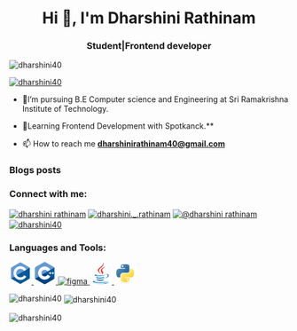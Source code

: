 <h1 align="center">Hi 👋, I'm Dharshini Rathinam</h1>
<h3 align="center">Student|Frontend developer</h3>

<p align="left"> <img src="https://komarev.com/ghpvc/?username=dharshini40&label=Profile%20views&color=0e75b6&style=flat" alt="dharshini40" /> </p>

<p align="left"> <a href="https://github.com/ryo-ma/github-profile-trophy"><img src="https://github-profile-trophy.vercel.app/?username=dharshini40" alt="dharshini40" /></a> </p>

- 📖I’m pursuing B.E Computer science and Engineering at Sri Ramakrishna Institute of Technology.
- 🌱Learning Frontend Development with Spotkanck.**

- 📫 How to reach me **dharshinirathinam40@gmail.com**

### Blogs posts
<!-- BLOG-POST-LIST:START -->
<!-- BLOG-POST-LIST:END -->

<h3 align="left">Connect with me:</h3>
<p align="left">
<a href="https://linkedin.com/in/dharshini rathinam" target="blank"><img align="center" src="https://raw.githubusercontent.com/rahuldkjain/github-profile-readme-generator/master/src/images/icons/Social/linked-in-alt.svg" alt="dharshini rathinam" height="30" width="40" /></a>
<a href="https://instagram.com/dharshini._.rathinam" target="blank"><img align="center" src="https://raw.githubusercontent.com/rahuldkjain/github-profile-readme-generator/master/src/images/icons/Social/instagram.svg" alt="dharshini._.rathinam" height="30" width="40" /></a>
<a href="https://medium.com/@dharshini rathinam" target="blank"><img align="center" src="https://raw.githubusercontent.com/rahuldkjain/github-profile-readme-generator/master/src/images/icons/Social/medium.svg" alt="@dharshini rathinam" height="30" width="40" /></a>
<a href="https://www.leetcode.com/dharshini40" target="blank"><img align="center" src="https://raw.githubusercontent.com/rahuldkjain/github-profile-readme-generator/master/src/images/icons/Social/leet-code.svg" alt="dharshini40" height="30" width="40" /></a>
</p>

<h3 align="left">Languages and Tools:</h3>
<p align="left"> <a href="https://www.cprogramming.com/" target="_blank" rel="noreferrer"> <img src="https://raw.githubusercontent.com/devicons/devicon/master/icons/c/c-original.svg" alt="c" width="40" height="40"/> </a> <a href="https://www.w3schools.com/cpp/" target="_blank" rel="noreferrer"> <img src="https://raw.githubusercontent.com/devicons/devicon/master/icons/cplusplus/cplusplus-original.svg" alt="cplusplus" width="40" height="40"/> </a> <a href="https://www.figma.com/" target="_blank" rel="noreferrer"> <img src="https://www.vectorlogo.zone/logos/figma/figma-icon.svg" alt="figma" width="40" height="40"/> </a> <a href="https://www.java.com" target="_blank" rel="noreferrer"> <img src="https://raw.githubusercontent.com/devicons/devicon/master/icons/java/java-original.svg" alt="java" width="40" height="40"/> </a> <a href="https://www.python.org" target="_blank" rel="noreferrer"> <img src="https://raw.githubusercontent.com/devicons/devicon/master/icons/python/python-original.svg" alt="python" width="40" height="40"/> </a> </p>

<p><img align="left" src="https://github-readme-stats.vercel.app/api/top-langs?username=dharshini40&show_icons=true&locale=en&layout=compact" alt="dharshini40" /></p>

<p>&nbsp;<img align="center" src="https://github-readme-stats.vercel.app/api?username=dharshini40&show_icons=true&locale=en" alt="dharshini40" /></p>

<p><img align="center" src="https://github-readme-streak-stats.herokuapp.com/?user=dharshini40&" alt="dharshini40" /></p>

